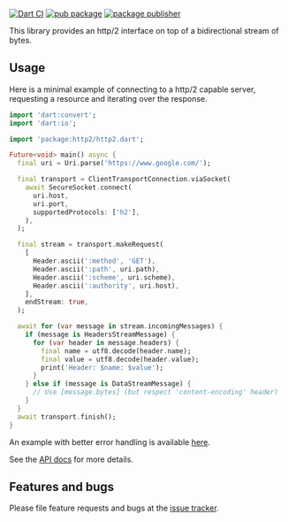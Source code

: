 [![Dart CI](https://github.com/dart-lang/http2/actions/workflows/test-package.yml/badge.svg)](https://github.com/dart-lang/http2/actions/workflows/test-package.yml)
[![pub package](https://img.shields.io/pub/v/http2.svg)](https://pub.dev/packages/http2)
[![package publisher](https://img.shields.io/pub/publisher/http2.svg)](https://pub.dev/packages/http2/publisher)

This library provides an http/2 interface on top of a bidirectional stream of bytes.

## Usage

Here is a minimal example of connecting to a http/2 capable server, requesting
a resource and iterating over the response.

```dart
import 'dart:convert';
import 'dart:io';

import 'package:http2/http2.dart';

Future<void> main() async {
  final uri = Uri.parse('https://www.google.com/');

  final transport = ClientTransportConnection.viaSocket(
    await SecureSocket.connect(
      uri.host,
      uri.port,
      supportedProtocols: ['h2'],
    ),
  );

  final stream = transport.makeRequest(
    [
      Header.ascii(':method', 'GET'),
      Header.ascii(':path', uri.path),
      Header.ascii(':scheme', uri.scheme),
      Header.ascii(':authority', uri.host),
    ],
    endStream: true,
  );

  await for (var message in stream.incomingMessages) {
    if (message is HeadersStreamMessage) {
      for (var header in message.headers) {
        final name = utf8.decode(header.name);
        final value = utf8.decode(header.value);
        print('Header: $name: $value');
      }
    } else if (message is DataStreamMessage) {
      // Use [message.bytes] (but respect 'content-encoding' header)
    }
  }
  await transport.finish();
}
```

An example with better error handling is available [here][example].

See the [API docs][api] for more details.

## Features and bugs

Please file feature requests and bugs at the [issue tracker][tracker].

[tracker]: https://github.com/dart-lang/http2/issues
[api]: https://pub.dev/documentation/http2/latest/
[example]: https://github.com/dart-lang/http2/blob/master/example/display_headers.dart
